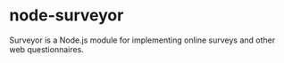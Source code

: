 node-surveyor
=============

Surveyor is a Node.js module for implementing online surveys and other web questionnaires.
